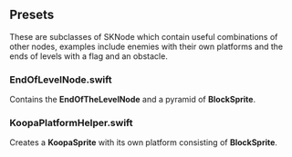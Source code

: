## Presets
These are subclasses of SKNode which contain useful combinations of other nodes, examples include enemies with their own platforms and the ends of levels with a flag and an obstacle.
### EndOfLevelNode.swift
Contains the **EndOfTheLevelNode** and a pyramid of **BlockSprite**.
### KoopaPlatformHelper.swift
Creates a **KoopaSprite** with its own platform consisting of **BlockSprite**.
